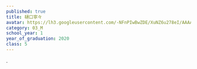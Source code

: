 ```yaml
---
published: true
title: 樋口寧々
avatar: https://lh3.googleusercontent.com/-NFnPIwBwZDE/XuNZ6u278eI/AAAAAAAATrw/hBl7aKPqiOcJcCkZidJj8IbRLhS2Q8HFQCE0YBhgLKqgEAL1OcqyYxvrhuQzR4I4hTUSPwXRie-64sl8zaRD2UrFFFnQ1zjURs7VCuNWowCtI_BpbjfHVXCzAQkrMZKLqUi3fq_Rx_ktz8TpFNcFM6kMfL0vm89Z8bfSsmNsb6h7sVwjBsGGlW6iDJjd8xm6LXLv-XsuroNCTa0eooerbJUn0AkjX49KlMNqLYmAB_6CmnBBwBXP0eJ7Xc7NjCzqADL6IHEevdi7FL76C8zl2kpKR3rD-3VweVNYK0BuHC98X-uk0DLOvDXEV-M55W18ru5AHArMbnppLEk_Wqdbc0maEgGqhtL4_VLLo92PqWXyMyhagekexaBIJ3N23grdM3OEmcSdVzN_UVQxjOeb0pF8rBd5OZvKxtATds-2KIPy9FA-SRHEYSeR3eTc70mrbmpNS6us9h5P2SYSvcPdwWTp5xQeU-f3lhdoIXrO0Dylxb8wj2nGJLKnWibGiwhzRwTiJthtxeo2jNSnNJoK0nfxXMuEaygQbG_lpi6vd_RldVuyc0-Zzy4vn8UOIGdLBPzrm_qFTXuoHiyELNsav4c-LDV4kL_fSzIHNKvgJZI7aV4ZjPM7opq7UAGY4kMAjG_5SytKAmfGMp5m0tB4Ovj_L9u3A0QdPcrGn8jrxBhiZ5vsvqKQhpule_THd790hGjwejrOBkjnHKvqOUEttjpm6YSTlf-XpsDmnuo-YhuOUeO3Amd8upvQLmagmY_iRhU7ofw9_4eLRMOG2jfcF/fc0b2749cc90d815165e6ea505c47044.jpg
category: 03_M
school_year: 1
year_of_graduation: 2020
class: 5
---
```

.
